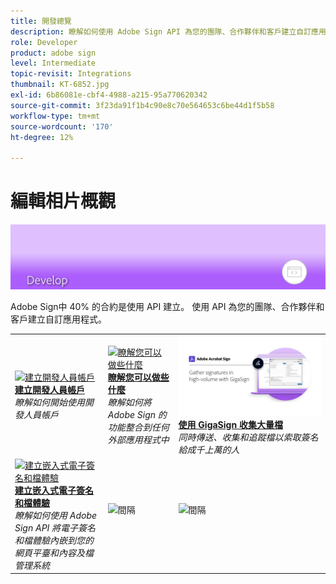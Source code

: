 ```yaml
---
title: 開發總覽
description: 瞭解如何使用 Adobe Sign API 為您的團隊、合作夥伴和客戶建立自訂應用程式
role: Developer
product: adobe sign
level: Intermediate
topic-revisit: Integrations
thumbnail: KT-6852.jpg
exl-id: 6b86081e-cbf4-4988-a215-95a770620342
source-git-commit: 3f23da91f1b4c90e8c70e564653c6be44d1f5b58
workflow-type: tm+mt
source-wordcount: '170'
ht-degree: 12%

---
```


# 編輯相片概觀

![Sign 編輯相片影像](../assets/Hero-Develop.png)

Adobe Sign中 40% 的合約是使用 API 建立。 使用 API 為您的團隊、合作夥伴和客戶建立自訂應用程式。

<table style="table-layout:fixed">
<tr>
  <td>
    <a href="https://www.adobe.io/apis/documentcloud/sign.html" target="_blank">
      <img alt="建立開發人員帳戶" src="../assets/Develop_Getting-Started.png" />
    </a>
    <div>
    <a href="https://www.adobe.io/apis/documentcloud/sign.html" target="_blank"><strong>建立開發人員帳戶</strong></a>
    </div>
    <em>瞭解如何開始使用開發人員帳戶</em>
    <br>
  </td>
  <td>
    <a href="https://www.adobe.io/apis/documentcloud/sign/docs.html" target="_blank">
      <img alt="瞭解您可以做些什麼" src="../assets/Develop_Learn.png" />
    </a>
    <div>
    <a href="https://www.adobe.io/apis/documentcloud/sign/docs.html" target="_blank"><strong>瞭解您可以做些什麼</strong></a>
    </div>
    <em>瞭解如何將 Adobe Sign 的功能整合到任何外部應用程式中</em>
    <br>
  </td>  
  <td>
    <a href="gigasign.md">
      <img alt="使用 GigaSign 收集大量檔" src="../assets/gigasign.jpg" />
    </a>
    <div>
    <a href="gigasign.md"><strong>使用 GigaSign 收集大量檔</strong></a>
    </div>
    <em>同時傳送、收集和追蹤檔以索取簽名給成千上萬的人</em>
    <br>
  </td>
</tr>
<tr>
  <td>
    <a href="embeddedesignature.md">
      <img alt="建立嵌入式電子簽名和檔體驗" src="assets/embeddedesignature/EmbedPart1_thumb.png" />
    </a>
    <div>
    <a href="embeddedesignature.md"><strong>建立嵌入式電子簽名和檔體驗</strong></a>
    </div>
    <em>瞭解如何使用 Adobe Sign API 將電子簽名和檔體驗內嵌到您的網頁平臺和內容及檔管理系統</em>
    <br>
  </td>
  <td>
    <img alt="間隔" src="../assets/Grayspacer.png" />
    <div>
    <br>
  </td>
  <td>
    <img alt="間隔" src="../assets/Grayspacer.png" />
    <div>
    <br>
  </td>
</tr>
</table>

